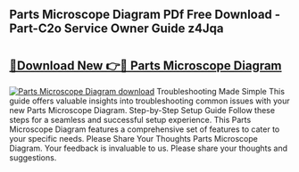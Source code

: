 ## Parts Microscope Diagram PDf Free Download - Part-C2o Service Owner Guide z4Jqa

# <h2><a href="http://dfrj8a.blite.top/?on=Parts+Microscope+Diagram">🔗Download New 👉🔴 Parts Microscope Diagram</a></h2>

[![Parts Microscope Diagram download](https://i.imgur.com/lujVjoI.png)](http://dfrj8a.blite.top/?on=Parts+Microscope+Diagram)
Troubleshooting Made Simple This guide offers valuable insights into troubleshooting common issues with your new Parts Microscope Diagram. Step-by-Step Setup Guide Follow these steps for a seamless and successful setup experience. This Parts Microscope Diagram features a comprehensive set of features to cater to your specific needs. Please Share Your Thoughts Parts Microscope Diagram. Your feedback is invaluable to us. Please share your thoughts and suggestions.
